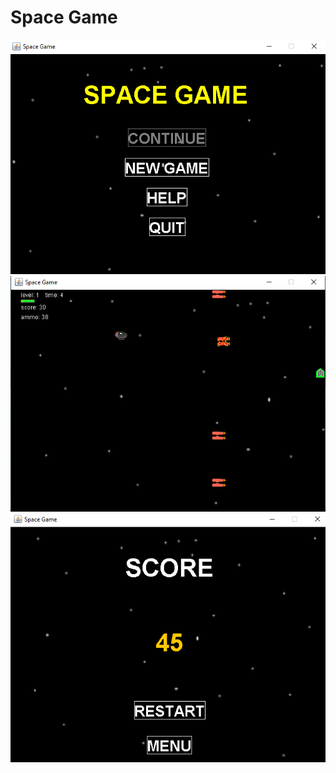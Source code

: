 # Space Game

![menu](./screenshots/menu.png)
![gameplay](./screenshots/gameplay.png)
![scorescren](./screenshots/score.png)
